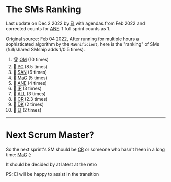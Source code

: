 # The SMs Ranking


Last update on Dec 2 2022 by [EI] with agendas from Feb 2022 and corrected counts for [ANE]. 1 full sprint counts as 1.

Original source: Feb 04 2022, After running for multiple hours a sophisticated algorithm by the ``MaGnificient``,  here is the "ranking" of SMs  (full/shared SMship adds 1/0.5 times).

1. 🏆  [OM]  (10 times)
2. 🥈 [PC] (8.5 times)
3. 🥉 [SAN] (6 times)
4. 🍺 [MaG] (5 times) 
5. 🧋 [ANE] (4 times)  
6. 🍫 [IP] (3 times)
7. 🍫 [ALL] (3 times)
8. 🍫 [CR] (2.3 times)
9. 🍫 [DK] (2 times)
10. 🍫 [EI] (2 times) 

----

# Next Scrum Master?

So the next sprint's SM should be [CR]  or someone who hasn't heen in a long time: [MaG] (:

It should be decided by at latest at the retro

PS: EI will be happy to assist in the transition

[ALL]:https://github.com/Surfict
[ANE]:https://github.com/GitHK
[BL]:https://github.com/dyollb
[CR]:https://github.com/colinRawlings
[DK]:https://github.com/mrnicegyu11
[EI]:https://github.com/elisabettai
[IP]:https://github.com/ignapas
[MaG]:https://github.com/mguidon
[OM]:https://github.com/odeimaiz
[PC]:https://github.com/pcrespov
[SAN]:https://github.com/sanderegg
